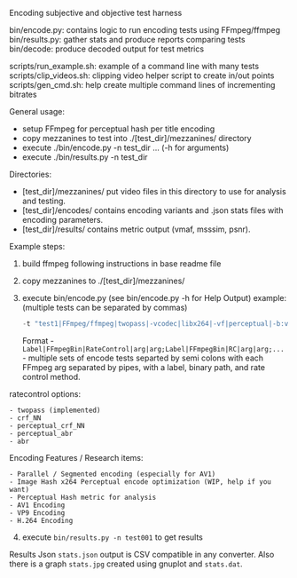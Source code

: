 Encoding subjective and objective test harness

bin/encode.py: contains logic to run encoding tests using FFmpeg/ffmpeg
bin/results.py: gather stats and produce reports comparing tests
bin/decode: produce decoded output for test metrics

scripts/run_example.sh: example of a command line with many tests
scripts/clip_videos.sh: clipping video helper script to create in/out points
scripts/gen_cmd.sh: help create multiple command lines of incrementing bitrates

General usage:
- setup FFmpeg for perceptual hash per title encoding
- copy mezzanines to test into ./[test_dir]/mezzanines/ directory
- execute ./bin/encode.py -n test_dir ... (-h for arguments)
- execute ./bin/results.py -n test_dir

Directories:
* [test_dir]/mezzanines/   put video files in this directory to use for analysis and testing.
* [test_dir]/encodes/      contains encoding variants and .json stats files with
                            encoding parameters.
* [test_dir]/results/      contains metric output (vmaf, msssim, psnr).

Example steps:
1. build ffmpeg following instructions in base readme file
2. copy mezzanines to ./[test_dir]/mezzanines/
3. execute bin/encode.py (see bin/encode.py -h  for Help Output)
    example: (multiple tests can be separated by commas)
    
   ```'bin/encode.py -m psnr,vmaf -n test001 -p 4 \
   -t "test1|FFmpeg/ffmpeg|twopass|-vcodec|libx264|-vf|perceptual|-b:v|4000k|-maxrate:v|4000k|-bufsize|6000k" -d -o'
   ```
        
    Format - ```Label|FFmpegBin|RateControl|arg|arg;Label|FFmpegBin|RC|arg|arg;...```
        - multiple sets of encode tests separted by semi colons with each FFmpeg
        arg separated by pipes, with a label, binary path, and rate control method.
    
ratecontrol options:
   
    - twopass (implemented)
    - crf_NN
    - perceptual_crf_NN
    - perceptual_abr
    - abr
    
Encoding Features / Research items:

    - Parallel / Segmented encoding (especially for AV1)
    - Image Hash x264 Perceptual encode optimization (WIP, help if you want)
    - Perceptual Hash metric for analysis
    - AV1 Encoding
    - VP9 Encoding
    - H.264 Encoding

4. execute ```bin/results.py -n test001``` to get results

Results Json ```stats.json``` output is CSV compatible in any converter.
Also there is a graph ```stats.jpg``` created using gnuplot and ```stats.dat```.

